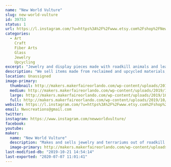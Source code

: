 ```yaml
---
name: "New World Vulture"
slug: new-world-vulture
id: 39753
status: 1
url: https://l.instagram.com/?u=https%3A%2F%2Fwww.etsy.com%2Fshop%2FNewWorldVultureCo%3Fref%3Dsearch_shop_redirect&e=ATNlAISGAwdIsK0noBX__NBIm2YrbQl5ctTpnNDDWrs00qj_xD8Gychx9P3LfAhp9ky_4dd9eXd_3zOZepIdnpOKPbw6bBza
categories:
  - Art
    Craft
    Fiber Arts
    Glass
    Jewelry
    Upcycling
excerpt: "Jewelry and display pieces made with roadkill animals and leather"
description: "We sell items made from reclaimed and upcycled materials, from lamps made with rabbit skulls to witches brooms designed with art in mind"
location: Unassigned
image-primary:
  thumbnail: http://makers.makerfaireorlando.com/wp-content/uploads/2019/10/tcyxoe-preview-150x150.png
  medium: http://makers.makerfaireorlando.com/wp-content/uploads/2019/10/tcyxoe-preview-300x300.png
  large: http://makers.makerfaireorlando.com/wp-content/uploads/2019/10/tcyxoe-preview.png
  full: http://makers.makerfaireorlando.com/wp-content/uploads/2019/10/tcyxoe-preview.png
website: https://l.instagram.com/?u=https%3A%2F%2Fwww.etsy.com%2Fshop%2FNewWorldVultureCo%3Fref%3Dsearch_shop_redirect&e=ATNlAISGAwdIsK0noBX__NBIm2YrbQl5ctTpnNDDWrs00qj_xD8Gychx9P3LfAhp9ky_4dd9eXd_3zOZepIdnpOKPbw6bBza
email: Nwvcreations@gmail.com
twitter: 
instagram: https://www.instagram.com/newworldvulture/
facebook: 
youtube: 
maker:
  name: "New World Vulture"
  description: "Makes and sells jewelry and terrariums out of roadkill animal bones and leather"
  image-primary: http://makers.makerfaireorlando.com/wp-content/uploads/2019/10/IMG_20190927_162009_929-1.jpg
last-modified-db: "2019-10-21 14:54:14"
last-exported: "2020-07-07 11:01:41"
---
```

